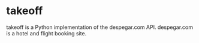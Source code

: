 takeoff
=======

takeoff is a Python implementation of the despegar.com API. despegar.com is a hotel and flight booking site.
